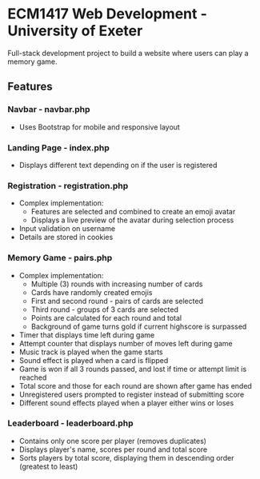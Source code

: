 # ECM1417 Web Development - University of Exeter

Full-stack development project to build a website where users can play a memory game.

## Features

### Navbar - navbar.php

* Uses Bootstrap for mobile and responsive layout

### Landing Page - index.php

* Displays different text depending on if the user is registered

### Registration - registration.php

* Complex implementation:
    * Features are selected and combined to create an emoji avatar
    * Displays a live preview of the avatar during selection process
* Input validation on username
* Details are stored in cookies

### Memory Game - pairs.php

* Complex implementation:
    * Multiple (3) rounds with increasing number of cards
    * Cards have randomly created emojis
    * First and second round - pairs of cards are selected
    * Third round - groups of 3 cards are selected
    * Points are calculated for each round and total
    * Background of game turns gold if current highscore is surpassed
* Timer that displays time left during game
* Attempt counter that displays number of moves left during game
* Music track is played when the game starts
* Sound effect is played when a card is flipped
* Game is won if all 3 rounds passed, and lost if time or attempt limit is reached
* Total score and those for each round are shown after game has ended
* Unregistered users prompted to register instead of submitting score
* Different sound effects played when a player either wins or loses

### Leaderboard - leaderboard.php

* Contains only one score per player (removes duplicates)
* Displays player's name, scores per round and total score
* Sorts players by total score, displaying them in descending order (greatest to least)
